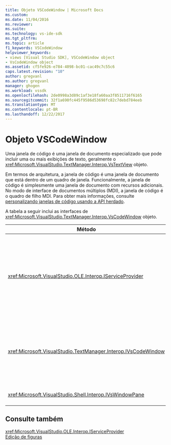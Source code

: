 ```yaml
---
title: Objeto VSCodeWindow | Microsoft Docs
ms.custom: 
ms.date: 11/04/2016
ms.reviewer: 
ms.suite: 
ms.technology: vs-ide-sdk
ms.tgt_pltfrm: 
ms.topic: article
f1_keywords: VSCodeWindow
helpviewer_keywords:
- views [Visual Studio SDK], VSCodeWindow object
- VsCodeWindow object
ms.assetid: cf5fe926-e784-4098-bc01-cac49c7c55c6
caps.latest.revision: "10"
author: gregvanl
ms.author: gregvanl
manager: ghogen
ms.workload: vssdk
ms.openlocfilehash: 2de0998a3d89c1af3e18fa60aa3f8511716f6165
ms.sourcegitcommit: 32f1a690fc445f9586d53698fc82c7debd784eeb
ms.translationtype: MT
ms.contentlocale: pt-BR
ms.lasthandoff: 12/22/2017
---
```

# <a name="vscodewindow-object"></a>Objeto VSCodeWindow
Uma janela de código é uma janela de documento especializado que pode incluir uma ou mais exibições de texto, geralmente o <xref:Microsoft.VisualStudio.TextManager.Interop.VsTextView> objeto.  
  
 Em termos de arquitetura, a janela de código é uma janela de documento que está dentro de um quadro de janela. Funcionalmente, a janela de código é simplesmente uma janela de documento com recursos adicionais. No modo de interface de documentos múltiplos (MDI), a janela de código é o quadro de filho MDI. Para obter mais informações, consulte [personalizando janelas de código usando a API herdado](../extensibility/customizing-code-windows-by-using-the-legacy-api.md).  
  
 A tabela a seguir inclui as interfaces de <xref:Microsoft.VisualStudio.TextManager.Interop.VsCodeWindow> objeto.  
  
|Método|Descrição|  
|------------|-----------------|  
|<xref:Microsoft.VisualStudio.OLE.Interop.IServiceProvider>|Fornece um mecanismo de acesso genérico para localizar um serviço que identifica um identificador global exclusivo (GUID).|  
|<xref:Microsoft.VisualStudio.TextManager.Interop.IVsCodeWindow>|Representa um filho de interface MDI vários documentos que contém um ou mais modos de exibição de código.|  
|<xref:Microsoft.VisualStudio.Shell.Interop.IVsWindowPane>|Preenche um quadro de janela.|  
  
## <a name="see-also"></a>Consulte também  
 <xref:Microsoft.VisualStudio.OLE.Interop.IServiceProvider>   
 [Edição de figuras](http://msdn.microsoft.com/en-us/f08872bd-fd9c-4e36-8cf2-a2a2622ef986)